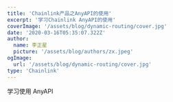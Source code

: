 ```yaml
---
title: 'Chainlink产品之AnyAPI的使用'
excerpt: '学习Chainlink AnyAPI的使用'
coverImage: '/assets/blog/dynamic-routing/cover.jpg'
date: '2020-03-16T05:35:07.322Z'
author:
  name: 李正星
  picture: '/assets/blog/authors/zx.jpeg'
ogImage:
  url: '/assets/blog/dynamic-routing/cover.jpg'
type: 'Chainlink'
---
```


学习使用 AnyAPI